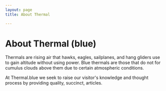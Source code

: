 ```yaml
---
layout: page
title: About Thermal

---
```

# About Thermal (blue)

Thermals are rising air that hawks, eagles, sailplanes, and hang gliders use to gain altitude without using power. Blue thermals are those that do not for cumulus clouds above them due to certain atmospheric conditions.

At Thermal.blue we seek to raise our visitor's knowledge and thought process by providing quality, succinct, articles.